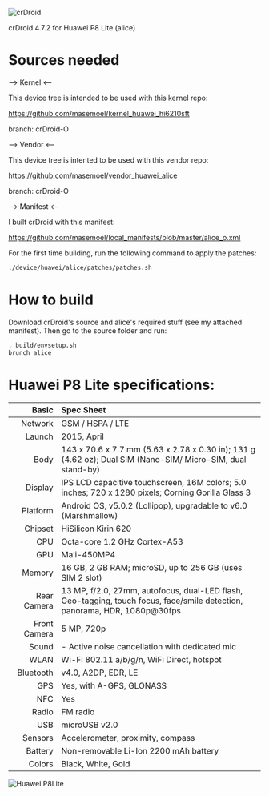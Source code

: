 ![crDroid](https://camo.githubusercontent.com/66222527ac34ef135635339adaa9352a479ba331/68747470733a2f2f637264726f69642e6e65742f696d672f6c6f676f2e706e67 "crDroid")

crDroid 4.7.2 for Huawei P8 Lite (alice)

# Sources needed
--> Kernel <--

This device tree is intended to be used with this kernel repo:

https://github.com/masemoel/kernel_huawei_hi6210sft

branch: crDroid-O

--> Vendor <--

This device tree is intented to be used with this vendor repo:

https://github.com/masemoel/vendor_huawei_alice

branch: crDroid-O

--> Manifest <--

I built crDroid with this manifest:

https://github.com/masemoel/local_manifests/blob/master/alice_o.xml

For the first time building, run the following command to apply the patches:
```bash
./device/huawei/alice/patches/patches.sh
```

# How to build
Download crDroid's source and alice's required stuff (see my attached manifest). Then go to the source folder and run:

```bash
. build/envsetup.sh
brunch alice
```

Huawei P8 Lite specifications:
======================================

Basic         |Spec Sheet
-------------:|:--------------------------------------------------------------------------------------------------------------------------
Network	      | GSM / HSPA / LTE
Launch	      |2015, April
Body	      |143 x 70.6 x 7.7 mm (5.63 x 2.78 x 0.30 in); 131 g (4.62 oz); Dual SIM (Nano-SIM/ Micro-SIM, dual stand-by)
Display	      |IPS LCD capacitive touchscreen, 16M colors; 5.0 inches; 720 x 1280 pixels; Corning Gorilla Glass 3
Platform      |Android OS, v5.0.2 (Lollipop), upgradable to v6.0 (Marshmallow)
Chipset	      |HiSilicon Kirin 620
CPU	      |Octa-core 1.2 GHz Cortex-A53
GPU	      |Mali-450MP4
Memory	      |16 GB, 2 GB RAM; microSD, up to 256 GB (uses SIM 2 slot)
Rear Camera   |13 MP, f/2.0, 27mm, autofocus, dual-LED flash, Geo-tagging, touch focus, face/smile detection, panorama, HDR, 1080p@30fps
Front Camera  |5 MP, 720p
Sound	      |- Active noise cancellation with dedicated mic
WLAN	      |Wi-Fi 802.11 a/b/g/n, WiFi Direct, hotspot
Bluetooth     |v4.0, A2DP, EDR, LE
GPS	      |Yes, with A-GPS, GLONASS
NFC	      |Yes
Radio	      |FM radio
USB	      |microUSB v2.0
Sensors	      |Accelerometer, proximity, compass
Battery	      |Non-removable Li-Ion 2200 mAh battery
Colors 	      |Black, White, Gold

![Huawei P8Lite](http://cdn2.gsmarena.com/vv/pics/huawei/huawei-p8-lite.jpg "Huawei P8Lite")